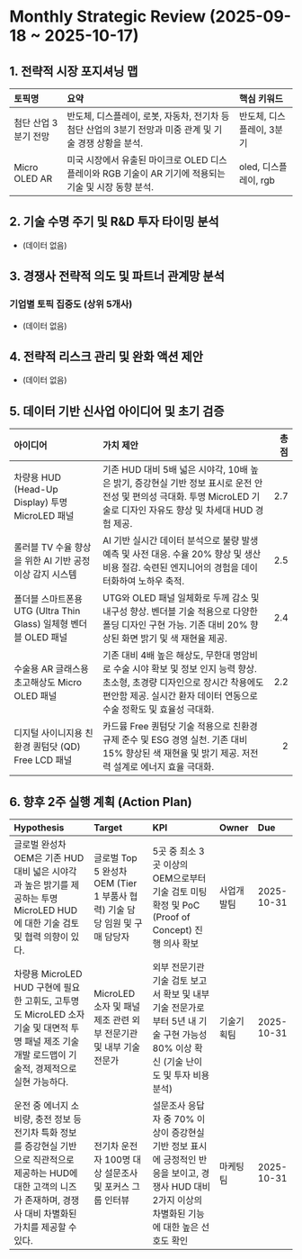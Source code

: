 # Monthly Strategic Review (2025-09-18 ~ 2025-10-17)

## 1. 전략적 시장 포지셔닝 맵

| 토픽명           | 요약                                                              | 핵심 키워드           |
|:--------------|:----------------------------------------------------------------|:-----------------|
| 첨단 산업 3분기 전망  | 반도체, 디스플레이, 로봇, 자동차, 전기차 등 첨단 산업의 3분기 전망과 미중 관계 및 기술 경쟁 상황을 분석. | 반도체, 디스플레이, 3분기  |
| Micro OLED AR | 미국 시장에서 유출된 마이크로 OLED 디스플레이와 RGB 기술이 AR 기기에 적용되는 기술 및 시장 동향 분석. | oled, 디스플레이, rgb |


## 2. 기술 수명 주기 및 R&D 투자 타이밍 분석

- (데이터 없음)


## 3. 경쟁사 전략적 의도 및 파트너 관계망 분석


### 기업별 토픽 집중도 (상위 5개사)
- (데이터 없음)


## 4. 전략적 리스크 관리 및 완화 액션 제안

- (데이터 없음)


## 5. 데이터 기반 신사업 아이디어 및 초기 검증

| 아이디어                                             | 가치 제안                                                                                                               |   총점 |
|:-------------------------------------------------|:--------------------------------------------------------------------------------------------------------------------|-----:|
| 차량용 HUD (Head-Up Display) 투명 MicroLED 패널         | 기존 HUD 대비 5배 넓은 시야각, 10배 높은 밝기, 증강현실 기반 정보 표시로 운전 안전성 및 편의성 극대화. 투명 MicroLED 기술로 디자인 자유도 향상 및 차세대 HUD 경험 제공.        |  2.7 |
| 롤러블 TV 수율 향상을 위한 AI 기반 공정 이상 감지 시스템              | AI 기반 실시간 데이터 분석으로 불량 발생 예측 및 사전 대응. 수율 20% 향상 및 생산 비용 절감. 숙련된 엔지니어의 경험을 데이터화하여 노하우 축적.                             |  2.5 |
| 폴더블 스마트폰용 UTG (Ultra Thin Glass) 일체형 벤더블 OLED 패널 | UTG와 OLED 패널 일체화로 두께 감소 및 내구성 향상. 벤더블 기술 적용으로 다양한 폴딩 디자인 구현 가능. 기존 대비 20% 향상된 화면 밝기 및 색 재현율 제공.                     |  2.4 |
| 수술용 AR 글래스용 초고해상도 Micro OLED 패널                  | 기존 대비 4배 높은 해상도, 무한대 명암비로 수술 시야 확보 및 정보 인지 능력 향상. 초소형, 초경량 디자인으로 장시간 착용에도 편안함 제공. 실시간 환자 데이터 연동으로 수술 정확도 및 효율성 극대화. |  2.2 |
| 디지털 사이니지용 친환경 퀀텀닷 (QD) Free LCD 패널               | 카드뮴 Free 퀀텀닷 기술 적용으로 친환경 규제 준수 및 ESG 경영 실천. 기존 대비 15% 향상된 색 재현율 및 밝기 제공. 저전력 설계로 에너지 효율 극대화.                        |  2   |


## 6. 향후 2주 실행 계획 (Action Plan)

| Hypothesis                                                                                            | Target                                              | KPI                                                                                      | Owner   | Due        |
|:------------------------------------------------------------------------------------------------------|:----------------------------------------------------|:-----------------------------------------------------------------------------------------|:--------|:-----------|
| 글로벌 완성차 OEM은 기존 HUD 대비 넓은 시야각과 높은 밝기를 제공하는 투명 MicroLED HUD에 대한 기술 검토 및 협력 의향이 있다.                     | 글로벌 Top 5 완성차 OEM (Tier 1 부품사 협력) 기술 담당 임원 및 구매 담당자 | 5곳 중 최소 3곳 이상의 OEM으로부터 기술 검토 미팅 확정 및 PoC (Proof of Concept) 진행 의사 확보                     | 사업개발팀   | 2025-10-31 |
| 차량용 MicroLED HUD 구현에 필요한 고휘도, 고투명도 MicroLED 소자 기술 및 대면적 투명 패널 제조 기술 개발 로드맵이 기술적, 경제적으로 실현 가능하다.       | MicroLED 소자 및 패널 제조 관련 외부 전문기관 및 내부 기술 전문가          | 외부 전문기관 기술 검토 보고서 확보 및 내부 기술 전문가로부터 5년 내 기술 구현 가능성 80% 이상 확신 (기술 난이도 및 투자 비용 분석)         | 기술기획팀   | 2025-10-31 |
| 운전 중 에너지 소비량, 충전 정보 등 전기차 특화 정보를 증강현실 기반으로 직관적으로 제공하는 HUD에 대한 고객의 니즈가 존재하며, 경쟁사 대비 차별화된 가치를 제공할 수 있다. | 전기차 운전자 100명 대상 설문조사 및 포커스 그룹 인터뷰                   | 설문조사 응답자 중 70% 이상이 증강현실 기반 정보 표시에 긍정적인 반응을 보이고, 경쟁사 HUD 대비 2가지 이상의 차별화된 기능에 대한 높은 선호도 확인 | 마케팅팀    | 2025-10-31 |
